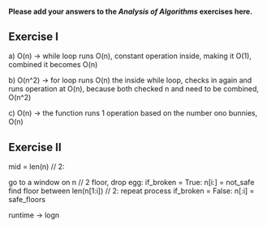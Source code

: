 #### Please add your answers to the **_Analysis of Algorithms_** exercises here.

## Exercise I

a) O(n) -> while loop runs O(n), constant operation inside, making it O(1), combined it becomes O(n)

b) O(n^2) -> for loop runs O(n) the inside while loop, checks in again and runs operation at O(n), because both checked n and need to be combined, O(n^2)

c) O(n) -> the function runs 1 operation based on the number ono bunnies, O(n)

## Exercise II

<!-- can we count the number of floors as we are going through? -->

mid = len(n) // 2:

go to a window on n // 2 floor, drop egg:
if_broken = True:
n[i:] = not_safe
find floor between len(n[1:i]) // 2:
repeat process
if_broken = False:
n[:i] = safe_floors

runtime -> logn
